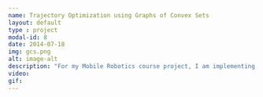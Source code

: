 ```yaml
---
name: Trajectory Optimization using Graphs of Convex Sets
layout: default
type : project
modal-id: 8
date: 2014-07-18
img: gcs.png
alt: image-alt
description: "For my Mobile Robotics course project, I am implementing the solver behind <a href='https://www.science.org/doi/10.1126/scirobotics.adf7843'>this paper</a> using python and cvxpy. Will be updating this as I make progress."
video: 
gif:
---
```


